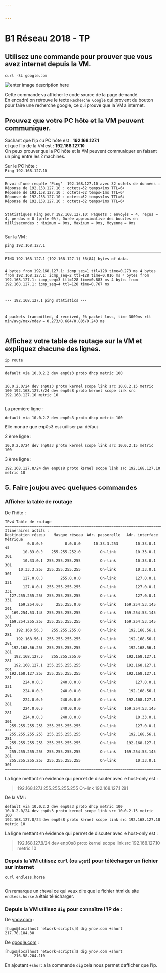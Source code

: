 ```yaml
---


---
```


<h1 id="b1-réseau-2018---tp">B1 Réseau 2018 - TP</h1>
<h2 id="utilisez-une-commande-pour-prouver-que-vous-avez-internet-depuis-la-vm.">Utilisez une commande pour prouver que vous avez internet depuis la VM.</h2>
<p><code>curl -SL google.com</code></p>
<p><img src="https://github.com/MrGogo400/TP3-CCNA1/blob/master/images/centos-curl-google.png?raw=true" alt="enter image description here"></p>
<p>Cette commande va afficher le code source de la page demandé.<br>
En encadré on retrouve le texte <code>Recherche Google</code> qui provient du bouton pour faire une recherche google, ce qui prouve que la VM a internet.</p>
<h2 id="prouvez-que-votre-pc-hôte-et-la-vm-peuvent-communiquer.">Prouvez que votre PC hôte et la VM peuvent communiquer.</h2>
<p>Sachant que l’ip du PC hôte est : <strong>192.168.127.1</strong><br>
et que l’ip de la VM est : <strong>192.168.127.10</strong><br>
On peux prouver que la PC hôte et la VM peuvent communiquer en faisant un ping entre les 2 machines.</p>
<p>Sur le PC hôte :<br>
<code>Ping 192.168.127.10</code></p>
<hr>
<pre><code>Envoi d’une requête 'Ping'  192.168.127.10 avec 32 octets de données :
Réponse de 192.168.127.10 : octets=32 temps&lt;1ms TTL=64
Réponse de 192.168.127.10 : octets=32 temps&lt;1ms TTL=64
Réponse de 192.168.127.10 : octets=32 temps&lt;1ms TTL=64
Réponse de 192.168.127.10 : octets=32 temps&lt;1ms TTL=64

Statistiques Ping pour 192.168.127.10:
    Paquets : envoyés = 4, reçus = 4, perdus = 0 (perte 0%),
Durée approximative des boucles en millisecondes :
    Minimum = 0ms, Maximum = 0ms, Moyenne = 0ms
</code></pre>
<p>Sur la VM :</p>
<p><code>ping 192.168.127.1</code></p>
<hr>
<pre><code>PING 192.168.127.1 (192.168.127.1) 56(84) bytes of data.

4 bytes from 192.168.127.1: icmp_seq=1 ttl=128 time=0.273 ms
4 bytes from 192.168.127.1: icmp_seq=2 ttl=128 time=0.816 ms
4 bytes from 192.168.127.1: icmp_seq=3 ttl=128 time=0.883 ms
4 bytes from 192.168.127.1: icmp_seq=4 ttl=128 time=0.767 ms

--- 192.168.127.1 ping statistics ---

4 packets transmitted, 4 received, 0% packet loss, time 3009ms
rtt min/avg/max/mdev = 0.273/0.684/0.883/0.243 ms
</code></pre>
<h2 id="affichez-votre-table-de-routage-sur-la-vm-et-expliquez-chacune-des-lignes.">Affichez votre table de routage <strong>sur la VM</strong> et expliquez chacune des lignes.</h2>
<p><code>ip route</code></p>
<hr>
<pre><code>default via 10.0.2.2 dev enp0s3 proto dhcp metric 100

10.0.2.0/24 dev enp0s3 proto kernel scope link src 10.0.2.15 metric 100
192.168.127.8/24 dev enp0s8 proto kernel scope link src 192.168.127.10 metric 10
</code></pre>
<p>La première ligne :</p>
<pre><code>default via 10.0.2.2 dev enp0s3 proto dhcp metric 100 
</code></pre>
<p>Elle montre que enp0s3 est utiliser par défaut</p>
<p>2 ème ligne :</p>
<pre><code>10.0.2.0/24 dev enp0s3 proto kernel scope link src 10.0.2.15 metric 100
</code></pre>
<p>3 ème ligne :</p>
<pre><code>192.168.127.8/24 dev enp0s8 proto kernel scope link src 192.168.127.10 metric 10
</code></pre>
<h2 id="faire-joujou-avec-quelques-commandes">5. Faire joujou avec quelques commandes</h2>
<h3 id="afficher-la-table-de-routage">Afficher la table de routage</h3>
<p>De l’hôte :</p>
<pre><code>IPv4 Table de routage
===========================================================================
Itinéraires actifs :
Destination réseau    Masque réseau  Adr. passerelle   Adr. interface Métrique
          0.0.0.0          0.0.0.0      10.33.3.253        10.33.0.1     45
        10.33.0.0    255.255.252.0         On-link         10.33.0.1    301
        10.33.0.1  255.255.255.255         On-link         10.33.0.1    301
      10.33.3.255  255.255.255.255         On-link         10.33.0.1    301
        127.0.0.0        255.0.0.0         On-link         127.0.0.1    331
        127.0.0.1  255.255.255.255         On-link         127.0.0.1    331
  127.255.255.255  255.255.255.255         On-link         127.0.0.1    331
      169.254.0.0      255.255.0.0         On-link    169.254.53.145    281
   169.254.53.145  255.255.255.255         On-link    169.254.53.145    281
  169.254.255.255  255.255.255.255         On-link    169.254.53.145    281
     192.168.56.0    255.255.255.0         On-link      192.168.56.1    281
     192.168.56.1  255.255.255.255         On-link      192.168.56.1    281
   192.168.56.255  255.255.255.255         On-link      192.168.56.1    281
    192.168.127.0    255.255.255.0         On-link     192.168.127.1    281
    192.168.127.1  255.255.255.255         On-link     192.168.127.1    281
  192.168.127.255  255.255.255.255         On-link     192.168.127.1    281
        224.0.0.0        240.0.0.0         On-link         127.0.0.1    331
        224.0.0.0        240.0.0.0         On-link      192.168.56.1    281
        224.0.0.0        240.0.0.0         On-link     192.168.127.1    281
        224.0.0.0        240.0.0.0         On-link    169.254.53.145    281
        224.0.0.0        240.0.0.0         On-link         10.33.0.1    301
  255.255.255.255  255.255.255.255         On-link         127.0.0.1    331
  255.255.255.255  255.255.255.255         On-link      192.168.56.1    281
  255.255.255.255  255.255.255.255         On-link     192.168.127.1    281
  255.255.255.255  255.255.255.255         On-link    169.254.53.145    281
  255.255.255.255  255.255.255.255         On-link         10.33.0.1    301
===========================================================================
</code></pre>
<p>La ligne mettant en évidence qui permet de discuter avec le host-only est :</p>
<blockquote>
<p>192.168.127.1  255.255.255.255         On-link     192.168.127.1    281</p>
</blockquote>
<p>De la VM :</p>
<pre><code>default via 10.0.2.2 dev enp0s3 proto dhcp metric 100
10.0.2.0/24 dev enp0s3 proto kernel scope link src 10.0.2.15 metric 100
192.168.127.8/24 dev enp0s8 proto kernel scope link src 192.168.127.10 metric 10
</code></pre>
<p>La ligne mettant en évidence qui permet de discuter avec le host-only est :</p>
<blockquote>
<p>192.168.127.8/24 dev enp0s8 proto kernel scope link src 192.168.127.10 metric 10</p>
</blockquote>
<h3 id="depuis-la-vm-utilisez--curl--ou--wget-pour-télécharger-un-fichier-sur-internet">Depuis la VM utilisez  <code>curl</code>  (ou  <code>wget</code>) pour télécharger un fichier sur internet</h3>
<pre><code>curl endless.horse
</code></pre>
<p><img src="https://github.com/MrGogo400/TP3-CCNA1/blob/master/images/curl-horse.png?raw=true" alt=""></p>
<p>On remarque un cheval ce qui veux dire que le fichier html du site <code>endless.horse</code> a étais télécharger.</p>
<h3 id="depuis-la-vm-utilisez-dig-pour-connaître-lip-de-">Depuis la VM utilisez <code>dig</code> pour connaître l’IP de :</h3>
<p>De <a href="http://ynov.com">ynov.com</a> :</p>
<pre><code>[hugo@localhost network-scripts]$ dig ynov.com +short
217.70.184.38
</code></pre>
<p>De <a href="http://google.com">google.com</a> :</p>
<pre><code>[hugo@localhost network-scripts]$ dig ynov.com +short
    216.58.204.110
</code></pre>
<p>En ajoutant <code>+short</code> a la commande <code>dig</code> cela nous permet d’afficher que l’ip.</p>

